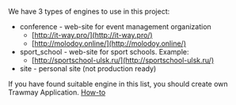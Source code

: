 We have 3 types of engines to use in this project:


* conference - web-site for event management organization
  * [http://it-way.pro/](http://it-way.pro/)
  * [http://molodoy.online/](http://molodoy.online/)
* sport_school - web-site for sport schools. Example:
  * [http://sportschool-ulsk.ru/](http://sportschool-ulsk.ru/)
 * site - personal site (not production ready)

If you have found suitable engine in this list, you should create own Trawmay Application. [How-to](https://github.com/Purple-Magic/tramway-core#how-to-create-model-that-will-be-an-application-model-for-the-tramway)
